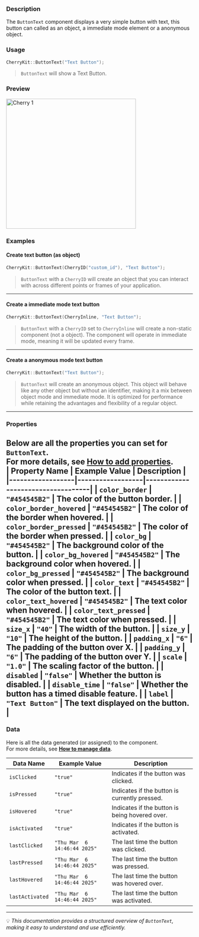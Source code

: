 ### Description  
The `ButtonText` component displays a very simple button with text, this button can called as an object, a immediate mode element or a anonymous object.

### Usage  
```cpp
CherryKit::ButtonText("Text Button");
```
> `ButtonText` will show a Text Button.  

### Preview
<img src="https://static.infinite.si/cherrydocs/1.3/all/imgs/components_references/button_buttontext.png" alt="Cherry 1" width="350">

### Examples 
#### Create text button (as object)
```cpp
CherryKit::ButtonText(CherryID("custom_id"), "Text Button");
```
> `ButtonText` with a `CherryID` will create an object that you can interact with across different points or frames of your application.

---

#### Create a immediate mode text button
```cpp
CherryKit::ButtonText(CherryInline, "Text Button");
```
> `ButtonText` with a `CherryID` set to `CherryInline` will create a non-static component (not a object). The component will operate in immediate mode, meaning it will be updated every frame.

---
#### Create a anonymous mode text button
```cpp
CherryKit::ButtonText("Text Button");
```
> `ButtonText` will create an anonymous object. This object will behave like any other object but without an identifier, making it a mix between object mode and immediate mode. It is optimized for performance while retaining the advantages and flexibility of a regular object.

---
### Properties  
Below are all the properties you can set for `ButtonText`.  
For more details, see **[How to add properties]()**.  
| **Property Name** | **Example Value**  | **Description**                   |
|------------------|------------------|-----------------------------------|
| `color_border`       | `"#454545B2"`      | The color of the button border. |
| `color_border_hovered`       | `"#454545B2"`      | The color of the border when hovered. |
| `color_border_pressed`       | `"#454545B2"`      | The color of the border when pressed. |
| `color_bg`       | `"#454545B2"`      | The background color of the button. |
| `color_bg_hovered`       | `"#454545B2"`      | The background color when hovered. |
| `color_bg_pressed`       | `"#454545B2"`      | The background color when pressed. |
| `color_text`       | `"#454545B2"`      | The color of the button text. |
| `color_text_hovered`       | `"#454545B2"`      | The text color when hovered. |
| `color_text_pressed`       | `"#454545B2"`      | The text color when pressed. |
| `size_x`       | `"40"`      | The width of the button. |
| `size_y`       | `"10"`      | The height of the button. |
| `padding_x`       | `"6"`      | The padding of the button over X. |
| `padding_y`       | `"6"`      | The padding of the button over Y. |
| `scale`       | `"1.0"`      | The scaling factor of the button. |
| `disabled`       | `"false"`      | Whether the button is disabled. |
| `disable_time`       | `"false"`      | Whether the button has a timed disable feature. |
| `label`       | `"Text Button"`      | The text displayed on the button. |
---

### Data  
Here is all the data generated (or assigned) to the component.  
For more details, see **[How to manage data]()**.  

| **Data Name** | **Example Value**  | **Description**                   |
|------------------|------------------|-----------------------------------|
| `isClicked`       | `"true"`      | Indicates if the button was clicked. |
| `isPressed`       | `"true"`      | Indicates if the button is currently pressed. |
| `isHovered`       | `"true"`      | Indicates if the button is being hovered over. |
| `isActivated`       | `"true"`      | Indicates if the button is activated. |
| `lastClicked`       | `"Thu Mar  6 14:46:44 2025"`      | The last time the button was clicked. |
| `lastPressed`       | `"Thu Mar  6 14:46:44 2025"`      | The last time the button was pressed. |
| `lastHovered`       | `"Thu Mar  6 14:46:44 2025"`      | The last time the button was hovered over. |
| `lastActivated`       | `"Thu Mar  6 14:46:44 2025"`      | The last time the button was activated. |

---


💡 *This documentation provides a structured overview of `ButtonText`, making it easy to understand and use efficiently.*  
